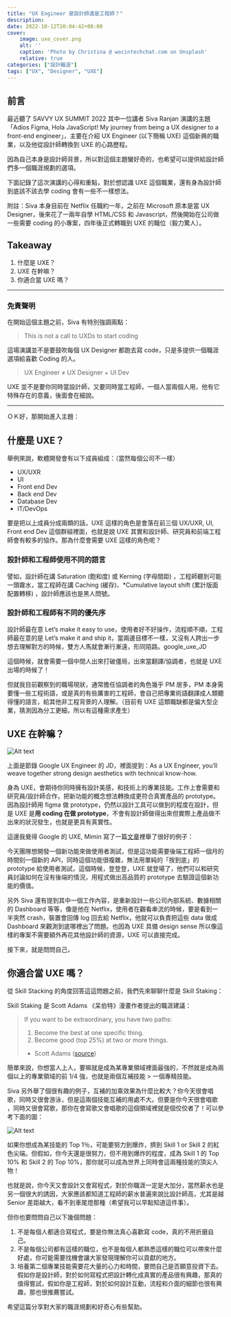 ```yaml
---
title: "UX Engineer 是設計師還是工程師？"
description: 
date: 2022-10-12T20:04:42+08:00
cover:
    image: uxe_cover.png 
    alt: ''
    caption: 'Photo by Christina @ wocintechchat.com on Unsplash'
    relative: true
categories: ["設計職涯"]
tags: ["UX", "Designer", "UXE"]
---
```


## 前言
最近聽了 SAVVY UX SUMMIT 2022 其中一位講者 Siva Ranjan 演講的主題 「Adios Figma, Hola JavaScript! My journey from being a UX designer to a front-end engineer」，主要在介紹 UX Engineer (以下簡稱 UXE) 這個新興的職業，以及他從設計師轉換到 UXE 的心路歷程。

因為自己本身是設計師背景，所以對這個主題蠻好奇的，也希望可以提供給設計師們多一個職涯規劃的選項。

下面記錄了這次演講的心得和重點，對於想認識 UXE 這個職業，還有身為設計師到底該不該去學 coding 會有一些不一樣想法。

附註：Siva 本身目前在 Netflix 任職約一年，之前在 Microsoft 原本是當 UX Designer，後來花了一兩年自學 HTML/CSS 和 Javascript，然後開始在公司做一些需要 coding 的小專案，四年後正式轉職到 UXE 的職位（毅力驚人）。

## Takeaway
1. 什麼是 UXE？
2. UXE 在幹嘛？
3. 你適合當 UXE 嗎？

***

### 免責聲明
在開始這個主題之前，Siva 有特別強調兩點：

> This is not a call to UXDs to start coding

這場演講並不是要鼓吹每個 UX Designer 都跑去寫 code，只是多提供一個職涯選項給喜歡 Coding 的人。

> UX Engineer ≠ UX Designer + UI Dev

UXE 並不是要你同時當設計師，又要同時當工程師，一個人當兩個人用，他有它特殊存在的意義，後面會在細說。

***

ＯＫ好，那開始進入主題：

## 什麼是 UXE？
舉例來說，軟體開發會有以下成員組成：（當然每個公司不一樣）

- UX/UXR
- UI
- Front end Dev
- Back end Dev
- Database Dev
- IT/DevOps
  
要是把以上成員分成兩類的話，UXE 這樣的角色是會落在前三個 UX/UXR, UI, Front end Dev 這個群組裡面，也就是說 UXE 其實和設計師、研究員和前端工程師會有較多的協作。那為什麼會需要 UXE 這樣的角色呢？

### 設計師和工程師使用不同的語言
譬如，設計師在講 Saturation (飽和度) 或 Kerning (字母間距) ，工程師聽到可能一頭霧水，當工程師在講 Caching (緩存)、*Cumulative layout shift (累計版面配置轉移) ，設計師應該也是黑人問號。

### 設計師和工程師有不同的優先序
設計師最在意 Let’s make it easy to use，使用者好不好操作，流程順不順，工程師最在意的是 Let’s make it and ship it，當兩邊目標不一樣，又沒有人跨出一步想去理解對方的時候，雙方人馬就會漸行漸遠，形同陌路。google_uxe_JD

這個時候，就會需要一個中間人出來打破僵局，出來當翻譯/協調者，也就是 UXE 出場的時候了！

但就我目前觀察到的職場現狀，通常擔任協調者的角色幾乎 PM 居多，PM 本身需要懂一些工程術語，或是真的有些厲害的工程師，會自己把專業術語翻譯成人類聽得懂的語言，給其他非工程背景的人理解。（目前有 UXE 這類職缺都是偏大型企業，猜測因為分工更細，所以有這種需求產生）

## UXE 在幹嘛？

![Alt text](google_UXE_JD.png)

上面是節錄 Google UX Engineer 的 JD，裡面提到：As a UX Engineer, you’ll weave together strong design aesthetics with technical know-how.

身為 UXE，會期待你同時擁有設計美感，和技術上的專業技能。工作上會需要和研究員/設計師合作，把新功能的概念想法轉換成更符合真實產品的 prototype。因為設計師用 figma 做 prototype，仍然以設計工具可以做到的程度在設計，但是 UXE 是**用 coding 在做 prototype**，不會有設計師做得出來但實際上產品做不出來的狀況發生，也就是更具有真實性。

這邊我覺得 Google 的 UXE, Mimin 寫了一篇[文章](https://medium.com/as-a-product-designer/google-%E7%9A%84-ux-engineer-%E4%BD%BF%E7%94%A8%E8%80%85%E7%B6%93%E9%A9%97%E5%B7%A5%E7%A8%8B%E5%B8%AB-%E5%9C%A8%E5%81%9A%E4%BB%80%E9%BA%BC-%E5%A6%82%E4%BD%95%E6%88%90%E7%82%BA-ux-engineer-96ef9e992263)裡舉了很好的例子：

今天團隊想開發一個新功能來做使用者測試，但是這功能需要後端工程師一個月的時間刻一個新的 API，同時這個功能很複雜，無法用單純的「按到底」的 prototype 給使用者測試，這個時候，登登登，UXE 就登場了，他們可以和研究員討論如何在沒有後端的情況，用程式做出高品質的 prototype 去驗證這個新功能的價值。

另外 Siva 還有提到其中一個工作內容，是重新設計一些公司內部系統、數據相關的 Dashboard 等等，像是他在 Netflix，使用者在觀看串流的時候，要是看到一半突然 crash，裝置會回傳 log 回去給 Netflix，他就可以負責把這些 data 做成 Dashboard 來觀測到底哪裡出了問題。也因為 UXE 具備 design sense 所以像這樣的專案不需要額外再花其他設計師的資源，UXE 可以直接完成。

接下來，就是問問自己，

## 你適合當 UXE 嗎？
從 Skill Stacking 的角度回答這這問題之前，我們先來聊聊什麼是 Skill Staking：

Skill Staking 是 Scott Adams 《呆伯特》漫畫作者提出的職涯建議：

>If you want to be extraordinary, you have two paths:
>
>1. Become the best at one specific thing.
>2. Become good (top 25%) at two or more things.
>
> - Scott Adams ([source](https://dilbertblog.typepad.com/the_dilbert_blog/2007/07/career-advice.html))

簡單來說，你想當人上人，要嘛就是成為某專業領域裡面最強的，不然就是成為兩個以上的專業領域的前 1/4 強，也就是兩個互補技能 > 一個專精技能。

Siva 另外舉了個很有趣的例子，互補的加乘效果為什麼比較大？你今天很會唱歌，同時又很會游泳，但是這兩個技能互補的用處不大。但要是你今天很會唱歌 ，同時又很會寫歌，那你在會寫歌又會唱歌的這個領域裡就是個佼佼者了！可以參考下面的圖：

![Alt text](https://mikecrittendenhome.files.wordpress.com/2020/09/stackiing.png?w=1024)

如果你想成為某技能的 Top 1％，可能要努力到爆炸，擠到 Skill 1 or Skill 2 的紅色尖端。但假如，你今天還是很努力，但不用到爆炸的程度，成為 Skill 1 的 Top 10% 和 Skill 2 的 Top 10%，那你就可以成為世界上同時會這兩種技能的頂尖人物！

也就是說，你今天又會設計又會寫程式，對於你職涯一定是大加分，當然薪水也是另一個很大的誘因，大家應該都知道工程師的薪水普遍來說比設計師高，尤其是越 Senior 差距越大，看不到車尾燈那種（希望我可以早點知道這件事）。

但你也要問問自己以下幾個問題：

1. 不是每個人都適合寫程式，要是你無法真心喜歡寫 code，真的不用折磨自己。
2. 不是每個公司都有這樣的職位，也不是每個人都熟悉這樣的職位可以帶來什麼好處，你可能需要找機會讓大家發現理解你可以貢獻的地方。
3. 培養第二個專業技能需要花大量的心力和時間，要問自己是否願意投資下去。
假如你是設計師，對於如何寫程式把設計轉化成真實的產品很有興趣，那真的值得嘗試，假如你是工程師，對於如何設計互動，流程和介面的細節也很有興趣，那也很推薦嘗試。

希望這篇分享對大家的職涯規劃和好奇心有些幫助。